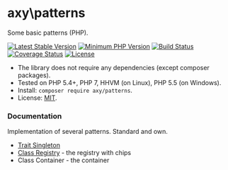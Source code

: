 # axy\patterns

Some basic patterns (PHP).

[![Latest Stable Version](https://img.shields.io/packagist/v/axy/patterns.svg?style=flat-square)](https://packagist.org/packages/axy/patterns)
[![Minimum PHP Version](https://img.shields.io/badge/php-%3E%3D%205.4-8892BF.svg?style=flat-square)](https://php.net/)
[![Build Status](https://img.shields.io/travis/axypro/patterns/master.svg?style=flat-square)](https://travis-ci.org/axypro/patterns)
[![Coverage Status](https://coveralls.io/repos/axypro/patterns/badge.svg?branch=master&service=github)](https://coveralls.io/github/axypro/patterns?branch=master)
[![License](https://poser.pugx.org/axy/patterns/license)](LICENSE)

* The library does not require any dependencies (except composer packages).
* Tested on PHP 5.4+, PHP 7, HHVM (on Linux), PHP 5.5 (on Windows).
* Install: `composer require axy/patterns`.
* License: [MIT](LICENSE).

### Documentation

Implementation of several patterns.
Standard and own.

* [Trait Singleton](Singleton.md)
* [Class Registry](Registry.md) - the registry with chips
* Class Container - the container
